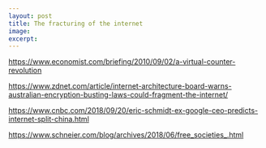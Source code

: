 ```yaml
---
layout: post
title: The fracturing of the internet
image: 
excerpt: 
---
```


https://www.economist.com/briefing/2010/09/02/a-virtual-counter-revolution

https://www.zdnet.com/article/internet-architecture-board-warns-australian-encryption-busting-laws-could-fragment-the-internet/

https://www.cnbc.com/2018/09/20/eric-schmidt-ex-google-ceo-predicts-internet-split-china.html

https://www.schneier.com/blog/archives/2018/06/free_societies_.html
